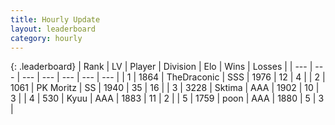 ```yaml
---
title: Hourly Update
layout: leaderboard
category: hourly
---
```


{: .leaderboard}
| Rank | LV | Player | Division | Elo | Wins | Losses |
| --- | --- | --- | --- | --- | --- | --- |
| <span data-change="0">1</span> | 1864 | <span title="ID: 544310">TheDraconic</span> | SSS | <span data-change="0">1976</span> | <span data-change="0">12</span> | <span data-change="0">4</span> |
| <span data-change="0">2</span> | 1061 | <span title="ID: 427478">PK Moritz</span> | SS | <span data-change="19">1940</span> | <span data-change="2">35</span> | <span data-change="1">16</span> |
| <span data-change="0">3</span> | 3228 | <span title="ID: 353063">Sktima</span> | AAA | <span data-change="9">1902</span> | <span data-change="2">10</span> | <span data-change="1">3</span> |
| <span data-change="0">4</span> | 530 | <span title="ID: 499329">Kyuu</span> | AAA | <span data-change="0">1883</span> | <span data-change="0">11</span> | <span data-change="0">2</span> |
| <span data-change="0">5</span> | 1759 | <span title="ID: 540690">poon</span> | AAA | <span data-change="0">1880</span> | <span data-change="0">5</span> | <span data-change="0">3</span> |